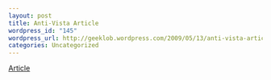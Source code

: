 ```yaml
--- 
layout: post
title: Anti-Vista Article
wordpress_id: "145"
wordpress_url: http://geeklob.wordpress.com/2009/05/13/anti-vista-article/
categories: Uncategorized
---
```

<a href="http://www.eweek.com/c/a/Windows/Night-of-the-Living-Vista/">Article</a>
